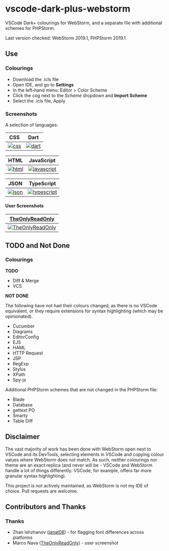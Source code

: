 # vscode-dark-plus-webstorm
VSCode Dark+ colourings for WebStorm, and a separate file with additional schemes for PHPStorm.

Last version checked: WebStorm 2019.1, PHPStorm 2019.1

## Use

### Colourings

* Download the .icls file
* Open IDE, and go to __Settings__
* In the left-hand menu: Editor > Color Scheme
* Click the cog next to the _Scheme_ dropdown and __Import Scheme__
* Select the .icls file, Apply

### Screenshots

A selection of languages:

|CSS|Dart|
|---|---|
|[![css](https://raw.githubusercontent.com/lenny1882/vscode-dark-plus-webstorm/screenshots/screenshots/css_320.jpg)](https://raw.githubusercontent.com/lenny1882/vscode-dark-plus-webstorm/screenshots/screenshots/css.png?raw=true)|[![dart](https://raw.githubusercontent.com/lenny1882/vscode-dark-plus-webstorm/screenshots/screenshots/dart_320.jpg)](https://raw.githubusercontent.com/lenny1882/vscode-dark-plus-webstorm/screenshots/screenshots/dart.png?raw=true)|

|HTML|JavaScript|
|---|---|
|[![html](https://raw.githubusercontent.com/lenny1882/vscode-dark-plus-webstorm/screenshots/screenshots/html_320.jpg)](https://raw.githubusercontent.com/lenny1882/vscode-dark-plus-webstorm/screenshots/screenshots/html.png?raw=true)|[![javascript](https://raw.githubusercontent.com/lenny1882/vscode-dark-plus-webstorm/screenshots/screenshots/javascript_320.jpg)](https://raw.githubusercontent.com/lenny1882/vscode-dark-plus-webstorm/screenshots/screenshots/javascript.png?raw=true)

|JSON|TypeScript|
|---|---|
|[![json](https://raw.githubusercontent.com/lenny1882/vscode-dark-plus-webstorm/screenshots/screenshots/json_320.jpg)](https://raw.githubusercontent.com/lenny1882/vscode-dark-plus-webstorm/screenshots/screenshots/json.png?raw=true)|[![typescript](https://raw.githubusercontent.com/lenny1882/vscode-dark-plus-webstorm/screenshots/screenshots/typescript_320.jpg)](https://raw.githubusercontent.com/lenny1882/vscode-dark-plus-webstorm/screenshots/screenshots/typescript.png?raw=true)

#### User Screenshots

|[TheOnlyReadOnly](https://github.com/TheOnlyReadOnly)|
|---|
|[![TheOnlyReadOnly](https://raw.githubusercontent.com/lenny1882/vscode-dark-plus-webstorm/screenshots/screenshots/TheOnlyReadOnly_320.jpg)](https://raw.githubusercontent.com/lenny1882/vscode-dark-plus-webstorm/screenshots/screenshots/TheOnlyReadOnly.png?raw=true)|


## TODO and Not Done
### Colourings
__TODO__
* Diff & Merge
* VCS

__NOT DONE__

The following have not had their colours changed, as there is no VSCode equivalent, or they require extensions for syntax highlighting (which may be opinionated).

* Cucumber
* Diagrams
* EditorConfig
* EJS
* HAML
* HTTP Request
* JSP
* RegExp
* Stylus
* XPath
* Spy-js

Additional PHPStorm schemes that are not changed in the PHPStorm file:

* Blade
* Database
* gettext PO
* Smarty
* Table Diff

## Disclaimer
The vast majority of work has been done with WebStorm open next to VSCode and its DevTools, selecting elements in VSCode and copying colour values where WebStorm does not match. As such, neither colourings nor theme are an exact replica (and never will be - VSCode and WebStorm handle a lot of things differently. VSCode, for example, offers far more granular syntax highlighting).

This project is not actively maintained, as WebStorm is not my IDE of choice. Pull requests are welcome.

## Contributors and Thanks
### Thanks
* Zhan Ishzhanov ([janat08](https://github.com/janat08)) - for flagging font differences across platforms
* Marco Nava ([TheOnlyReadOnly](https://github.com/TheOnlyReadOnly)) - user screenshot